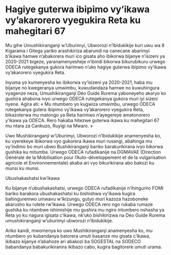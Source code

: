 # Hagiye guterwa ibipimo vy’ikawa vy’akarorero vyegukira Reta ku mahegitari 67

Mu gihe Umushikiranganji w’Uburimyi, Ubworozi n’Ibidukikije kuri uwu wa 8 Kigarama i Gitega yariko arashikiriza abarundi na canecane abarimyi b’ikawa hamwe n’abakorera muri ico gisata aho ibikorwa bijanye n’isizeni ya 2020-2021 bigeze, yaranamenyesheje n’ibindi bikorwa bikurubikuru urwego ODECA rutegekanya gukora harimwo n’uko hagiye guterwa ibipimo vy’ikawa vy’akarorero vyegukira Reta.

Inyuma yo kumenyesha ko ibikorwa vy’isizeni ya 2020-2021, haba mu bijanye no kwegeranya umwimbu, kuwudandaza hamwe no kuwuhingura vyagenze neza, Umushikiranganji Déo Guide Rurema yaboneyeho akaryo ko gushira ahabona ivyo urwego ODECA rutegekanya gukora muri iyi sizeni nyene. Agira ati: « Mu ntumbero yo kugwiza umwimbu, urwego ODECA rutegekanya gutera ibipimo vy’ikawa vy’akarorero vyegukira Reta, bikazoterwa mu matongo ya Reta harimwo n’ayegereye amatonorero y’ikawa ya ODECA. Rero hakaba hitezwe guterwa ikawa ku mahegitari 67 mu ntara za Cankuzo, Ruyigi na Mwaro. »

Uwo Mushikiranganji w’Uburimyi, Ubworozi n’Ibidukikije anamenyesha ko, ku vyerekeye ibikorwa vyo gukorera ikawa muri rusangi, abahinga mu vy’indimo bo muri ubwo Bushikiranganji bariko barakurikirana ivyo bikorwa gushika ku mitumba. Urwego ODECA rufadikanije na DGMAVAE (Direction Générale de la Mobilisation pour l’Auto-développement et de la vulgarisation agricole et Environnementale) akaba ari vyo bikurikirana abo bakozi ku munsi ku munsi.

Ubushakashatsi kw’ikawa

Ku bijanye n’ubushakashatsi, urwego ODECA rufadikanije n’ihinguriro FOMI bariko barakora ubushakashatsi ku bishishwa vy’ikawa kugira bahinguremwo umwavu w’ikizungu, gutyo muri kazoza hazoboneke akarusho ku rutete rw’ikawa. Urwego ODECA rero ngo rukaba rumaze gushika ku ntambwe ishimishije mu gushira mu ngiro intumbero nshasha ya Reta yo ku nagura igisata c’ikawa, nk’uko bishikirizwa na Déo Guide Rurema umushikiranganji w’uburimyi ubworozi n’ibidukikije.

Ariko kandi, mwomenya ko uwo Mushikiranganji anamenyesha ko, mu ntumbero yo kubandanya batorera umuti basanze mu gisata c’ikawa, ikibazo kijanye n’abahoze ari abakozi ba SOGESTAL na SODECO babandanya babakurikiranira ikibazo cabo, kugira bagitorere umuti urama.